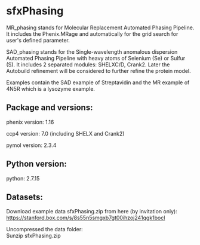 # sfxPhasing

MR_phasing stands for Molecular Replacement Automated Phasing Pipeline. It includes the Phenix.MRage and automatically for the grid search for user's defined parameter.

SAD_phasing stands for the Single-wavelength anomalous dispersion Automated Phasing Pipeline with heavy atoms of Selenium (Se) or Sulfur (S). It includes 2 separated modules: SHELXC/D, Crank2.
Later the Autobuild refinement will be considered to further refine the protein model.

Examples contain the SAD example of Streptavidin and the MR example of 4N5R which is a lysozyme example.

## Package and versions:
phenix version: 1.16

ccp4 version: 7.0 (including SHELX and Crank2)

pymol version: 2.3.4

## Python version:
python: 2.7.15

## Datasets:

Download example data sfxPhasing.zip from here (by invitation only): 
https://stanford.box.com/s/8s55n5smgxb7gt00ihzoj241qgk1bocl

Uncompressed the data folder:  
$unzip sfxPhasing.zip
